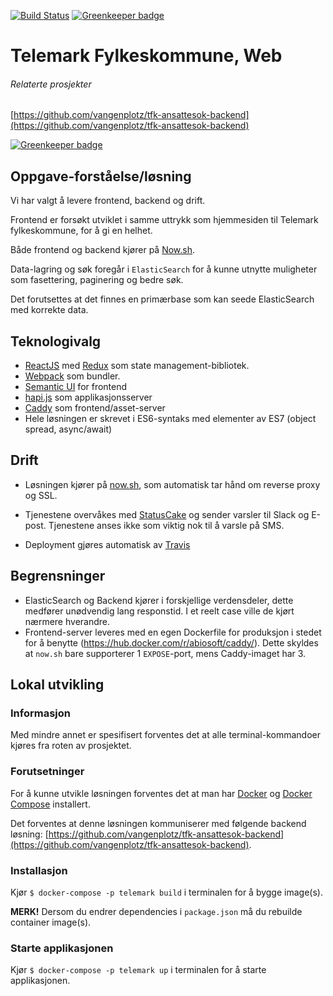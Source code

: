 [![Build Status](https://travis-ci.org/vangenplotz/tfk-ansattesok-frontend.svg?branch=master)](https://travis-ci.org/vangenplotz/tfk-ansattesok-frontend)
[![Greenkeeper badge](https://badges.greenkeeper.io/vangenplotz/tfk-ansattesok-frontend.svg)](https://greenkeeper.io/)

# Telemark Fylkeskommune, Web
###### Relaterte prosjekter
[https://github.com/vangenplotz/tfk-ansattesok-backend](https://github.com/vangenplotz/tfk-ansattesok-backend)

[![Greenkeeper badge](https://badges.greenkeeper.io/vangenplotz/tfk-ansattesok-frontend.svg)](https://greenkeeper.io/)

## Oppgave-forståelse/løsning
Vi har valgt å levere frontend, backend og drift.

Frontend er forsøkt utviklet i samme uttrykk som hjemmesiden til Telemark fylkeskommune, for å gi en helhet.

Både frontend og backend kjører på [Now.sh](https://now.sh). 

Data-lagring og søk foregår i `ElasticSearch` for å kunne utnytte muligheter som fasettering, paginering og bedre søk. 

Det forutsettes at det finnes en primærbase som kan seede ElasticSearch med korrekte data.


## Teknologivalg

* [ReactJS](https://facebook.github.io/react/) med [Redux](http://redux.js.org/) som state management-bibliotek.
* [Webpack](https://webpack.js.org/) som bundler.
* [Semantic UI](https://react.semantic-ui.com) for frontend
* [hapi.js](https://hapijs.com/) som applikasjonsserver
* [Caddy](https://caddyserver.com/) som frontend/asset-server
* Hele løsningen er skrevet i ES6-syntaks med elementer av ES7 (object spread, async/await)


## Drift

* Løsningen kjører på [now.sh](https://now.sh), som automatisk tar hånd om reverse proxy og SSL.

* Tjenestene overvåkes med [StatusCake](https://statuscake.com) og sender varsler til Slack og E-post. Tjenestene anses ikke som viktig nok til å varsle på SMS.

* Deployment gjøres automatisk av [Travis](https://travis-ci.org)



## Begrensninger
* ElasticSearch og Backend kjører i forskjellige verdensdeler, dette medfører unødvendig lang responstid. 
I et reelt case ville de kjørt nærmere hverandre.
* Frontend-server leveres med en egen Dockerfile for produksjon i stedet for å benytte (https://hub.docker.com/r/abiosoft/caddy/). Dette skyldes at `now.sh` bare supporterer 1 `EXPOSE`-port, mens Caddy-imaget har 3.

## Lokal utvikling

### Informasjon
Med mindre annet er spesifisert forventes det at alle terminal-kommandoer kjøres fra roten av prosjektet.

### Forutsetninger
For å kunne utvikle løsningen forventes det at man har [Docker](https://docker.com) og [Docker Compose](https://docs.docker.com/compose/) installert.

Det forventes at denne løsningen kommuniserer med følgende backend løsning: [https://github.com/vangenplotz/tfk-ansattesok-backend](https://github.com/vangenplotz/tfk-ansattesok-backend).

### Installasjon
Kjør `$ docker-compose -p telemark build` i terminalen for å bygge image(s).

**MERK!** Dersom du endrer dependencies i `package.json` må du rebuilde container image(s).

### Starte applikasjonen

Kjør `$ docker-compose -p telemark up` i terminalen for å starte applikasjonen.